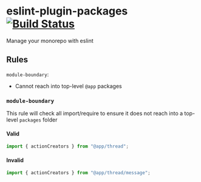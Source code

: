 # eslint-plugin-packages [![Build Status](https://travis-ci.org/neurosnap/eslint-plugin-packages.svg?branch=master)](https://travis-ci.org/neurosnap/eslint-plugin-packages)

Manage your monorepo with eslint

## Rules

`module-boundary`:

- Cannot reach into top-level `@app` packages

### `module-boundary`

This rule will check all import/require to ensure it does not reach into a
top-level `packages` folder

#### Valid

```js
import { actionCreators } from "@app/thread";
```

#### Invalid

```js
import { actionCreators } from "@app/thread/message";
```
